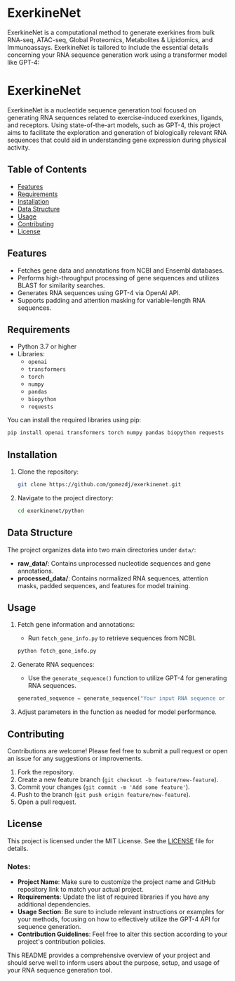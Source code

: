 # ExerkineNet
ExerkineNet is a computational method to generate exerkines from bulk RNA-seq, ATAC-seq, Global Proteomics, Metabolites &amp; Lipidomics, and Immunoassays.
ExerkineNet is tailored to include the essential details concerning your RNA sequence generation work using a transformer model like GPT-4:


# ExerkineNet

ExerkineNet is a nucleotide sequence generation tool focused on generating RNA sequences related to exercise-induced exerkines, ligands, and receptors. Using state-of-the-art models, such as GPT-4, this project aims to facilitate the exploration and generation of biologically relevant RNA sequences that could aid in understanding gene expression during physical activity.

## Table of Contents
- [Features](#features)
- [Requirements](#requirements)
- [Installation](#installation)
- [Data Structure](#data-structure)
- [Usage](#usage)
- [Contributing](#contributing)
- [License](#license)

## Features
- Fetches gene data and annotations from NCBI and Ensembl databases.
- Performs high-throughput processing of gene sequences and utilizes BLAST for similarity searches.
- Generates RNA sequences using GPT-4 via OpenAI API.
- Supports padding and attention masking for variable-length RNA sequences.

## Requirements
- Python 3.7 or higher
- Libraries: 
  - `openai`
  - `transformers`
  - `torch`
  - `numpy`
  - `pandas`
  - `biopython`
  - `requests`

You can install the required libraries using pip:

```bash
pip install openai transformers torch numpy pandas biopython requests
```

## Installation
1. Clone the repository:
   ```bash
   git clone https://github.com/gomezdj/exerkinenet.git
   ```
2. Navigate to the project directory:
   ```bash
   cd exerkinenet/python
   ```

## Data Structure
The project organizes data into two main directories under `data/`:

- **raw_data/**: Contains unprocessed nucleotide sequences and gene annotations.
- **processed_data/**: Contains normalized RNA sequences, attention masks, padded sequences, and features for model training.

## Usage
1. Fetch gene information and annotations:
   - Run `fetch_gene_info.py` to retrieve sequences from NCBI.
   ```bash
   python fetch_gene_info.py
   ```

2. Generate RNA sequences:
   - Use the `generate_sequence()` function to utilize GPT-4 for generating RNA sequences.
   ```python
   generated_sequence = generate_sequence("Your input RNA sequence or prompt here")
   ```

3. Adjust parameters in the function as needed for model performance.

## Contributing
Contributions are welcome! Please feel free to submit a pull request or open an issue for any suggestions or improvements.

1. Fork the repository.
2. Create a new feature branch (`git checkout -b feature/new-feature`).
3. Commit your changes (`git commit -m 'Add some feature'`).
4. Push to the branch (`git push origin feature/new-feature`).
5. Open a pull request.

## License
This project is licensed under the MIT License. See the [LICENSE](LICENSE) file for details.

### Notes:
- **Project Name**: Make sure to customize the project name and GitHub repository link to match your actual project.
- **Requirements**: Update the list of required libraries if you have any additional dependencies.
- **Usage Section**: Be sure to include relevant instructions or examples for your methods, focusing on how to effectively utilize the GPT-4 API for sequence generation.
- **Contribution Guidelines**: Feel free to alter this section according to your project's contribution policies.

This README provides a comprehensive overview of your project and should serve well to inform users about the purpose, setup, and usage of your RNA sequence generation tool.
